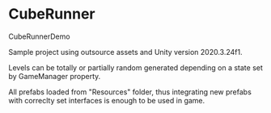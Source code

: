# CubeRunner
CubeRunnerDemo

Sample project using outsource assets and Unity version 2020.3.24f1.

Levels can be totally or partially random generated depending on a state set by GameManager property.

All prefabs loaded from "Resources" folder, thus integrating new prefabs with correclty set interfaces
is enough to be used in game.
